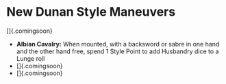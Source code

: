 # New Dunan Style Maneuvers

[]{.comingsoon}

- **Albian Cavalry:** When mounted, with a backsword or sabre in one hand and the other hand free, spend 1 Style Point to add Husbandry dice to a Lunge roll
- []{.comingsoon}
- []{.comingsoon}

